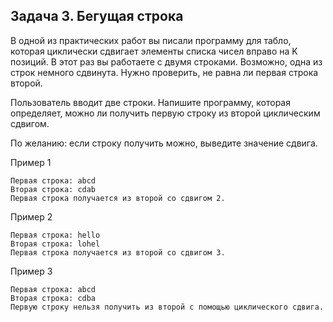 ## Задача 3. Бегущая строка
В одной из практических работ вы писали программу для табло, которая циклически сдвигает элементы списка чисел вправо на K позиций. В этот раз вы работаете с двумя строками. Возможно, одна из строк немного сдвинута. Нужно проверить, не равна ли первая строка второй. 

Пользователь вводит две строки. Напишите программу, которая определяет, можно ли получить первую строку из второй циклическим сдвигом.

По желанию: если строку получить можно, выведите значение сдвига.

Пример 1
```
Первая строка: abcd
Вторая строка: cdab
Первая строка получается из второй со сдвигом 2.
```
Пример 2
```
Первая строка: hello
Вторая строка: lohel
Первая строка получается из второй со сдвигом 3.
```
Пример 3
```
Первая строка: abcd
Вторая строка: cdba
Первую строку нельзя получить из второй с помощью циклического сдвига.
```
